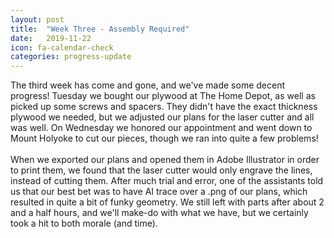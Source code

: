```yaml
---
layout: post
title:  "Week Three - Assembly Required"
date:   2019-11-22
icon: fa-calendar-check
categories: progress-update
---
```


The third week has come and gone, and we've made some decent progress! Tuesday we bought our plywood at The Home Depot, as well as picked up some screws and spacers. They didn't have the exact thickness plywood we needed, but we adjusted our plans for the laser cutter and all was well. On Wednesday we honored our appointment and went down to Mount Holyoke to cut our pieces, though we ran into quite a few problems! <br /> <br />
When we exported our plans and opened them in Adobe Illustrator in order to print them, we found that the laser cutter would only engrave the lines, instead of cutting them. After much trial and error, one of the assistants told us that our best bet was to have AI trace over a .png of our plans, which resulted in quite a bit of funky geometry. We still left with parts after about 2 and a half hours, and we'll make-do with what we have, but we certainly took a hit to both morale (and time). 